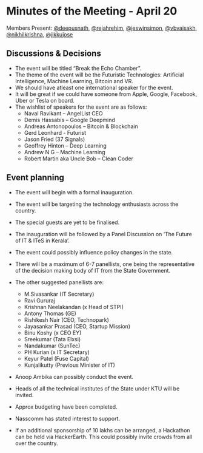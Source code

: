 # Minutes of the Meeting - April 20

Members Present: [@deepusnath][deepu], [@rejahrehim][rejah], [@jeswinsimon][jeswin], [@vbvaisakh][vaisakh], [@nikhilkrishna][technikhil], [@jikkujose][jikku]

## Discussions & Decisions

* The event will be titled “Break the Echo Chamber”. 
* The theme of the event will be the Futuristic Technologies: Artificial Intelligence, Machine Learning, Bitcoin and VR. 
* We should have atleast one international speaker for the event. 
* It will be great if we could have someone from Apple, Google, Facebook, Uber or Tesla on board.
* The wishlist of speakers for the event are as follows:
    * Naval Ravikant – AngelList CEO
    * Demis Hassabis – Google Deepmind
    * Andreas Antonopoulos – Bitcoin & Blockchain    
    * Gerd Leonhard  - Futurist    
    * Jason Fried (37 Signals)
    * Geoffrey Hinton – Deep Learning
    * Andrew N G – Machine Learning
    * Robert Martin aka Uncle Bob – Clean Coder

## Event planning

* The event will begin with a formal inauguration. 
* The event will be targeting the technology enthusiasts across the country. 
* The special guests are yet to be finalised. 
* The inauguration will be followed by a Panel Discussion on ‘The Future of IT & ITeS in Kerala’.
* The event could possibly influence policy changes in the state.
* There will be a maximum of 6-7 panellists, one being the representative of the decision making body of IT from the State Government. 
* The other suggested panellists are:
    * M.Sivasankar (IT Secretary)
    * Ravi Gururaj
    * Krishnan Neelakandan (x Head of STPI)
    * Antony Thomas (GE)
    * Rishikesh Nair (CEO, Technopark)
    * Jayasankar Prasad (CEO, Startup Mission)
    * Binu Koshy (x CEO EY)
    * Sreekumar (Tata Elxsi)
    * Nandakumar (SunTec)
    * PH Kurian (x IT Secretary)
    * Keyur Patel (Fuse Capital)
    * Kunjalikutty (Previous Minister of IT)

* Anoop Ambika can possibly conduct the event.
* Heads of all the technical institutes of the State under KTU will be invited.
* Approx budgeting have been completed.
* Nasscomm has stated interest to support.
* If an additional sponsorship of 10 lakhs can be arranged, a Hackathon can be held via HackerEarth. This could possibly invite crowds from all over the country.

[deepu]: https://github.com/deepusnath
[jeswin]: https://github.com/jeswinsimon
[rejah]: https://github.com/rejahrehim
[vaisakh]: https://github.com/bvaisakh
[jikku]: https://github.com/jikkujose
[technikhil]: https://github.com/nikhilkrishna
